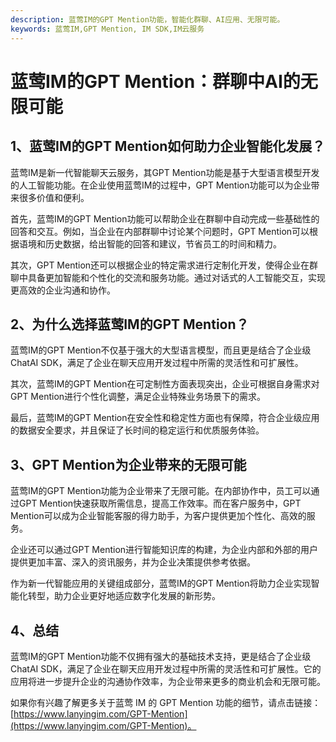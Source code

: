 ```yaml
---
description: 蓝莺IM的GPT Mention功能，智能化群聊、AI应用、无限可能。
keywords: 蓝莺IM,GPT Mention, IM SDK,IM云服务
---
```

# 蓝莺IM的GPT Mention：群聊中AI的无限可能

## 1、蓝莺IM的GPT Mention如何助力企业智能化发展？

蓝莺IM是新一代智能聊天云服务，其GPT Mention功能是基于大型语言模型开发的人工智能功能。在企业使用蓝莺IM的过程中，GPT Mention功能可以为企业带来很多价值和便利。

首先，蓝莺IM的GPT Mention功能可以帮助企业在群聊中自动完成一些基础性的回答和交互。例如，当企业在内部群聊中讨论某个问题时，GPT Mention可以根据语境和历史数据，给出智能的回答和建议，节省员工的时间和精力。

其次，GPT Mention还可以根据企业的特定需求进行定制化开发，使得企业在群聊中具备更加智能和个性化的交流和服务功能。通过对话式的人工智能交互，实现更高效的企业沟通和协作。

## 2、为什么选择蓝莺IM的GPT Mention？

蓝莺IM的GPT Mention不仅基于强大的大型语言模型，而且更是结合了企业级ChatAI SDK，满足了企业在聊天应用开发过程中所需的灵活性和可扩展性。

其次，蓝莺IM的GPT Mention在可定制性方面表现突出，企业可根据自身需求对GPT Mention进行个性化调整，满足企业特殊业务场景下的需求。

最后，蓝莺IM的GPT Mention在安全性和稳定性方面也有保障，符合企业级应用的数据安全要求，并且保证了长时间的稳定运行和优质服务体验。

## 3、GPT Mention为企业带来的无限可能

蓝莺IM的GPT Mention功能为企业带来了无限可能。在内部协作中，员工可以通过GPT Mention快速获取所需信息，提高工作效率。而在客户服务中，GPT Mention可以成为企业智能客服的得力助手，为客户提供更加个性化、高效的服务。

企业还可以通过GPT Mention进行智能知识库的构建，为企业内部和外部的用户提供更加丰富、深入的资讯服务，并为企业决策提供参考依据。

作为新一代智能应用的关键组成部分，蓝莺IM的GPT Mention将助力企业实现智能化转型，助力企业更好地适应数字化发展的新形势。

## 4、总结

蓝莺IM的GPT Mention功能不仅拥有强大的基础技术支持，更是结合了企业级ChatAI SDK，满足了企业在聊天应用开发过程中所需的灵活性和可扩展性。它的应用将进一步提升企业的沟通协作效率，为企业带来更多的商业机会和无限可能。

如果你有兴趣了解更多关于蓝莺 IM 的 GPT Mention 功能的细节，请点击链接：[https://www.lanyingim.com/GPT-Mention](https://www.lanyingim.com/GPT-Mention)。